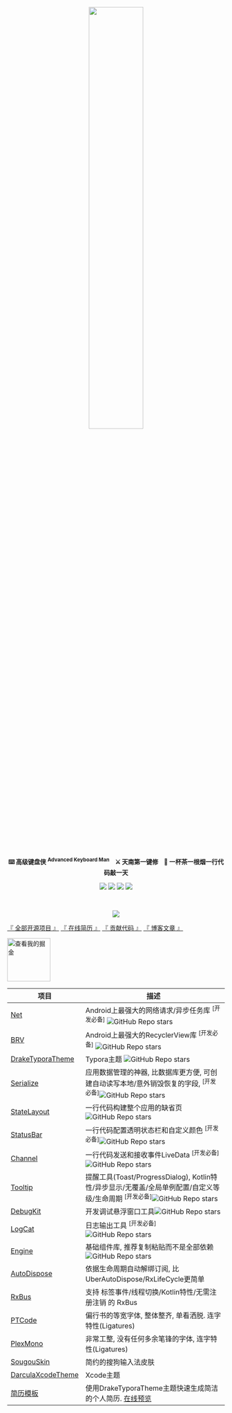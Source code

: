 <p align="center">
<img src="https://i.imgur.com/oF6vqfx.jpg" width="50%"/>
</p>

<p align="center">
<strong>
⌨️ 高级键盘侠 <sup>Advanced Keyboard Man</sup>&nbsp;&nbsp;&nbsp;
⚔ 天南第一键修&nbsp;&nbsp;&nbsp;
🍵 一杯茶一根烟一行代码敲一天
</strong>
</p>


<p align="center">
<img src="https://img.shields.io/badge/GitHub-%E9%AB%98%E7%BA%A7%E9%94%AE%E7%9B%98%E4%BE%A0-brightgreen"/>
<img src="https://img.shields.io/badge/language-kotlin-orange.svg"/>
<img src="https://img.shields.io/badge/license-Apache-blue"/>
<a href="https://jq.qq.com/?_wv=1027&k=vWsXSNBJ"><img src="https://img.shields.io/badge/QQ群-752854893-blue"/></a>
</p>

<br>
<p align="center">
<img src="https://github-readme-stats.vercel.app/api?username=liangjingkanji&count_private=true"/>
</p>

[『 全部开源项目 』](https://github.com/liangjingkanji?tab=repositories)  [『 在线简历 』](https://liangjingkanji.github.io/Resume-Template/) 
   [『 贡献代码 』](https://liangjingkanji.github.io/document/)   [『 博客文章 』](https://juejin.im/user/57c9a80379bc440063f3e0dc/posts)

<a href="https://juejin.im/user/57c9a80379bc440063f3e0dc/posts">
<img src="https://raw.githubusercontent.com/liangjingkanji/liangjingkanji/master/img/juejin.svg" alt="查看我的掘金" width="100" height="100"/></a>
<br>

| 项目                                                         | 描述                                                         |
| ------------------------------------------------------------ | ------------------------------------------------------------ |
| [Net](https://github.com/liangjingkanji/Net)                 | Android上最强大的网络请求/异步任务库 <sup>[开发必备]</sup> ![GitHub Repo stars](https://img.shields.io/github/stars/liangjingkanji/net?style=social) |
| [BRV](https://github.com/liangjingkanji/BRV)                 | Android上最强大的RecyclerView库 <sup>[开发必备]</sup> ![GitHub Repo stars](https://img.shields.io/github/stars/liangjingkanji/brv?style=social) |
| [DrakeTyporaTheme](https://github.com/liangjingkanji/DrakeTyporaTheme) | Typora主题 ![GitHub Repo stars](https://img.shields.io/github/stars/liangjingkanji/drakeTyporaTheme?style=social) |
| [Serialize](https://github.com/liangjingkanji/Serialize)     | 应用数据管理的神器, 比数据库更方便, 可创建自动读写本地/意外销毁恢复的字段, <sup>[开发必备]</sup>![GitHub Repo stars](https://img.shields.io/github/stars/liangjingkanji/Serialize?style=social) |
| [StateLayout](https://github.com/liangjingkanji/StateLayout) | 一行代码构建整个应用的缺省页![GitHub Repo stars](https://img.shields.io/github/stars/liangjingkanji/StateLayout?style=social) |
| [StatusBar](https://github.com/liangjingkanji/StatusBar)     | 一行代码配置透明状态栏和自定义颜色 <sup>[开发必备]</sup>![GitHub Repo stars](https://img.shields.io/github/stars/liangjingkanji/StatusBar?style=social) |
| [Channel](https://github.com/liangjingkanji/Channel)         | 一行代码发送和接收事件LiveData <sup>[开发必备]</sup>![GitHub Repo stars](https://img.shields.io/github/stars/liangjingkanji/Channel?style=social) |
| [Tooltip](https://github.com/liangjingkanji/Tooltip)         | 提醒工具(Toast/ProgressDialog), Kotlin特性/异步显示/无覆盖/全局单例配置/自定义等级/生命周期 <sup>[开发必备]</sup>![GitHub Repo stars](https://img.shields.io/github/stars/liangjingkanji/tooltip?style=social) |
| [DebugKit](https://github.com/liangjingkanji/debugkit)       | 开发调试悬浮窗口工具![GitHub Repo stars](https://img.shields.io/github/stars/liangjingkanji/tooltip?style=social) |
| [LogCat](https://github.com/liangjingkanji/LogCat)           | 日志输出工具 <sup>[开发必备]</sup>![GitHub Repo stars](https://img.shields.io/github/stars/liangjingkanji/logcat?style=social) |
| [Engine](https://github.com/liangjingkanji/Engine)                | 基础组件库, 推荐复制粘贴而不是全部依赖![GitHub Repo stars](https://img.shields.io/github/stars/liangjingkanji/engine?style=social) |
| [AutoDispose](https://github.com/liangjingkanji/AutoDispose) | 依据生命周期自动解绑订阅, 比UberAutoDispose/RxLifeCycle更简单 |
| [RxBus](https://github.com/liangjingkanji/RxBus)             | 支持 标签事件/线程切换/Kotlin特性/无需注册注销 的 RxBus      |
| [PTCode](https://github.com/liangjingkanji/PTCode)           | 偏行书的等宽字体, 整体整齐, 单看洒脱. 连字特性(Ligatures)    |
| [PlexMono](https://github.com/liangjingkanji/PlexMono)       | 非常工整, 没有任何多余笔锋的字体, 连字特性(Ligatures)        |
| [SougouSkin](https://github.com/liangjingkanji/SougouSkin)   | 简约的搜狗输入法皮肤                                         |
| [DarculaXcodeTheme](https://github.com/liangjingkanji/DarculaXcodeTheme) | Xcode主题                                                    |
| [简历模板](https://github.com/liangjingkanji/Resume-Template) | 使用DrakeTyporaTheme主题快速生成简洁的个人简历. [在线预览](https://liangjingkanji.github.io/Resume-Template/) |

